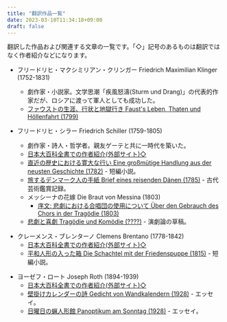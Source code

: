 ```yaml
---
title: "翻訳作品一覧"
date: 2023-03-10T11:34:18+09:00
draft: false
---
```


翻訳した作品および関連する文章の一覧です。「◇」記号のあるものは翻訳ではなく作者紹介などになります。

- フリードリヒ・マクシミリアン・クリンガー Friedrich Maximilian Klinger (1752-1831)
    - 劇作家・小説家。文学思潮「疾風怒濤(Sturm und Drang)」の代表的作家だが、ロシアに渡って軍人としても成功した。
    - [ファウストの生涯、行状と地獄行き Faust's Leben, Thaten und Höllenfahrt (1799)](/translations/friedrich_maximilian_klinger/fausts_leben)

- フリードリヒ・シラー Friedrich Schiller (1759-1805)
    - 劇作家・詩人・哲学者。親友ゲーテと共に一時代を築いた。
    - [日本大百科全書での作者紹介(外部サイト)◇](https://kotobank.jp/word/%E3%82%B7%E3%83%A9%E3%83%BC%28Friedrich%20von%20Schiller%29-1546468)
    - [直近の歴史における寛大な行い Eine großmütige Handlung aus der neusten Geschichte (1782)](/translations/friedrich_schiller/grossmuetige_handlung/text) - 短編小説。
    - [旅するデンマーク人の手紙 Brief eines reisenden Dänen (1785)](/translations/friedrich_schiller/brief_eines_reisenden_daenen/text) - 古代芸術鑑賞記録。
    - メッシーナの花嫁 Die Braut von Messina (1803)
        * [序文: 悲劇における合唱団の使用について Über den Gebrauch des Chors in der Tragödie (1803)](/translations/friedrich_schiller/braut_von_messina/gebrauch_des_chors/text)
    - [悲劇と喜劇 Tragödie und Komödie (????)](/translations/friedrich_schiller/tragoedie_und_komoedie/text) - 演劇論の草稿。

* クレーメンス・ブレンターノ Clemens Brentano (1778-1842)
    - [日本大百科全書での作者紹介(外部サイト)◇](https://kotobank.jp/word/%E3%83%96%E3%83%AC%E3%83%B3%E3%82%BF%E3%83%BC%E3%83%8E%28Clemens%20Brentano%29-1588489)
    - [平和人形の入った箱 Die Schachtel mit der Friedenspuppe (1815)](/translations/clemens_brentano/schachtel_mit_friedenspuppe/text) - 短編小説。

- ヨーゼフ・ロート Joseph Roth (1894-1939)
    - [日本大百科全書での作者紹介(外部サイト)◇](https://kotobank.jp/word/%E3%83%AD%E3%83%BC%E3%83%88%28Joseph%20Roth%29-1610191)
    - [壁掛けカレンダーの詩 Gedicht von Wandkalendern (1928)](/translations/joseph_roth/gedicht_von_wandkalendern/text) - エッセイ。
    - [日曜日の蝋人形館 Panoptikum am Sonntag (1928)](/translations/joseph_roth/panoptikum_am_sonntag/text) - エッセイ。